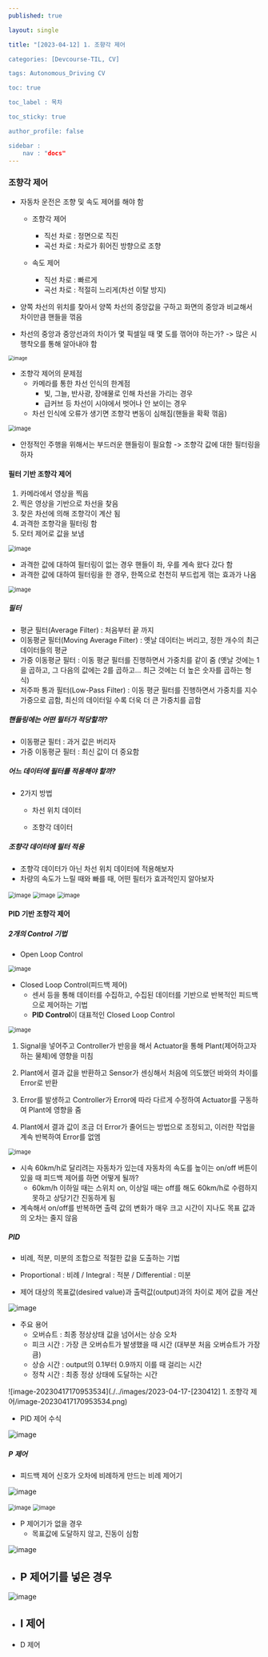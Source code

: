 ```yaml
---
published: true

layout: single

title: "[2023-04-12] 1. 조향각 제어

categories: [Devcourse-TIL, CV]

tags: Autonomous_Driving CV

toc: true

toc_label : 목차

toc_sticky: true

author_profile: false

sidebar :
    nav : "docs"
---
```


### 조향각 제어

- 자동차 운전은 조향 및 속도 제어를 해야 함

  - 조향각 제어
    - 직선 차로 : 정면으로 직진
    - 곡선 차로 : 차로가 휘어진 방향으로 조향

  - 속도 제어
    - 직선 차로 : 빠르게
    - 곡선 차로 : 적절히 느리게(차선 이탈 방지)



- 양쪽 차선의 위치를 찾아서 양쪽 차선의 중앙값을 구하고 화면의 중앙과 비교해서 차이만큼 핸들을 꺾음
- 차선의 중앙과 중앙선과의 차이가 몇 픽셀일 때 몇 도를 꺾어야 하는가? -> 많은 시행착오를 통해 알아내야 함

<img src="https://user-images.githubusercontent.com/116723552/232386734-92b76b83-d46a-4a90-bfb9-2dcfc2361fd4.png" alt="image" style="zoom:67%;" />



- 조향각 제어의 문제점
  - 카메라를 통한 차선 인식의 한계점
    - 빛, 그늘, 반사광, 장애물로 인해 차선을 가리는 경우
    - 급커브 등 차선이 시야에서 벗어나 안 보이는 경우
  - 차선 인식에 오류가 생기면 조향각 변동이 심해짐(핸들을 확확 꺾음)

<img src="https://user-images.githubusercontent.com/116723552/232393020-a9852c47-1393-4d0a-88f1-8714e0e14bf0.png" alt="image" style="zoom:80%;" />



- 안정적인 주행을 위해서는 부드러운 핸들링이 필요함 -> 조향각 값에 대한 필터링을 하자



#### 필터 기반 조향각 제어

1. 카메라에서 영상을 찍음
2. 찍은 영상을 기반으로 차선을 찾음
3. 찾은 차선에 의해 조향각이 계산 됨
4. 과격한 조향각을 필터링 함
5. 모터 제어로 값을 보냄

<img src="https://user-images.githubusercontent.com/116723552/232395334-65102b5b-e072-48c7-b2d4-12ecf4c75985.png" alt="image" style="zoom:80%;" />



- 과격한 값에 대하여 필터링이 없는 경우 핸들이 좌, 우를 계속 왔다 갔다 함
- 과격한 값에 대하여 필터링을 한 경우, 한쪽으로 천천히 부드럽게 꺾는 효과가 나옴

<img src="https://user-images.githubusercontent.com/116723552/232395522-49121d88-e137-4f82-938d-ed022fe4fd4e.png" alt="image" style="zoom:80%;" />



##### 필터

- 평균 필터(Average Filter) : 처음부터 끝 까지
- 이동평균 필터(Moving Average Filter) : 옛날 데이터는 버리고, 정한 개수의 최근 데이터들의 평균
- 가중 이동평균 필터 : 이동 평균 필터를 진행하면서 가중치를 같이 줌 (옛날 것에는 1을 곱하고, 그 다음의 값에는 2를 곱하고... 최근 것에는 더 높은 숫자를 곱하는 형식)
- 저주파 통과 필터(Low-Pass Filter) :  이동 평균 필터를 진행하면서 가중치를 지수 가중으로 곱함, 최신의 데이터일 수록 더욱 더 큰 가중치를 곱함



##### 핸들링에는 어떤 필터가 적당할까?

- 이동평균 필터 : 과거 값은 버리자
- 가중 이동평균 필터 : 최신 값이 더 중요함



##### 어느 데이터에 필터를 적용해야 할까?

- 2가지 방법

  - 차선 위치 데이터

  - 조향각 데이터



##### 조향각 데이터에 필터 적용

- 조향각 데이터가 아닌 차선 위치 데이터에 적용해보자
- 차량의 속도가 느릴 때와 빠를 때, 어떤 필터가 효과적인지 알아보자

<img src="https://user-images.githubusercontent.com/116723552/232412602-650dbc55-e839-4faf-b5c8-71dc659e3bf0.png" alt="image" style="zoom:80%;" />



<img src="https://user-images.githubusercontent.com/116723552/232412454-bb03fdfc-8e7a-4e9c-99ba-06b8ca773ff3.png" alt="image" style="zoom:80%;" />

<img src="https://user-images.githubusercontent.com/116723552/232412681-f1504893-7dc2-451e-93ac-e6a1586a6d03.png" alt="image" style="zoom:80%;" />



#### PID 기반 조향각 제어



##### 2개의 Control 기법

- Open Loop Control

<img src="https://user-images.githubusercontent.com/116723552/232418493-35e9aba7-b55e-40e4-a453-fb40305f0131.png" alt="image" style="zoom:80%;" />

- Closed Loop Control(피드백 제어)
  - 센서 등을 통해 데이터를 수집하고, 수집된 데이터를 기반으로 반복적인 피드백으로 제어하는 기법
  - **PID Control**이 대표적인 Closed Loop Control

<img src="https://user-images.githubusercontent.com/116723552/232418782-3d6c61fc-1e82-4068-8995-d5fe384945d2.png" alt="image" style="zoom:80%;" />

1. Signal을 넣어주고 Controller가 반응을 해서 Actuator을 통해 Plant(제어하고자 하는 물체)에 영향을 미침

2. Plant에서 결과 값을 반환하고 Sensor가 센싱해서 처음에 의도했던 바와의 차이를 Error로 반환

3. Error를 발생하고 Controller가 Error에 따라 다르게 수정하여 Actuator를 구동하여 Plant에 영향을 줌

4. Plant에서 결과 값이 조금 더 Error가 줄어드는 방법으로 조정되고, 이러한 작업을 계속 반복하여 Error를 없엠

<img src="https://user-images.githubusercontent.com/116723552/232419304-055a4010-7822-463e-b0b2-7f2496429d97.png" alt="image" style="zoom:80%;" />



- 시속 60km/h로 달리려는 자동차가 있는데 자동차의 속도를 높이는 on/off 버튼이 있을 때 피드백 제어를 하면 어떻게 될까?
  - 60km/h 이하일 때는 스위치 on, 이상일 때는 off를 해도 60km/h로 수렴하지 못하고 상당기간 진동하게 됨
- 계속해서 on/off를 반복하면 출력 값의 변화가 매우 크고 시간이 지나도 목표 값과의 오차는 줄지 않음





##### PID

- 비례, 적분, 미분의 조합으로 적절한 값을 도출하는 기법
- Proportional : 비례 / Integral : 적분 / Differential : 미분

- 제어 대상의 목표값(desired value)과 출력값(output)과의 차이로 제어 값을 계산

![image](https://user-images.githubusercontent.com/116723552/232423758-596917a1-d5af-42e4-9848-b37493a82568.png)

- 주요 용어
  - 오버슈트 : 최종 정상상태 값을 넘어서는 상승 오차
  - 피크 시간 : 가장 큰 오버슈트가 발생했을 때 시간 (대부분 처음 오버슈트가 가장 큼)
  - 상승 시간 : output의 0.1부터 0.9까지 이를 때 걸리는 시간
  - 정착 시간 : 최종 정상 상태에 도달하는 시간

![image-20230417170953534](./../images/2023-04-17-[230412] 1. 조향각 제어/image-20230417170953534.png)



- PID 제어 수식

![image](https://user-images.githubusercontent.com/116723552/232425659-3755adc9-f1c8-4b95-af88-2ccc259d12a9.png)

##### P 제어

- 피드백 제어 신호가 오차에 비례하게 만드는 비례 제어기

![image](https://user-images.githubusercontent.com/116723552/232427043-ea75486b-1743-41d6-a8c5-4a5e6351ac42.png)

<img src="https://user-images.githubusercontent.com/116723552/232427118-035cc29c-432f-46f3-8308-ab34876af059.png" alt="image" style="zoom: 80%;" />

<img src="https://user-images.githubusercontent.com/116723552/232428138-d05d7982-682d-4eb6-bcba-3a54bbe963ef.png" alt="image" style="zoom:80%;" />

- P 제어기가 없을 경우
  - 목표값에 도달하지 않고, 진동이 심함

![image](https://user-images.githubusercontent.com/116723552/232430574-b96eb1ff-386b-48a0-8603-c0fcab19a066.png)

- P 제어기를 넣은 경우
  - 

![image](https://user-images.githubusercontent.com/116723552/232430644-31c18de9-f86c-4b93-b8f0-8dc36a362249.png)

- I 제어
  - 
- D 제어

